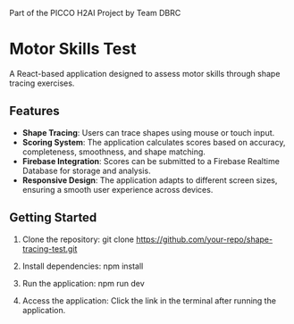 Part of the PICCO H2AI Project by Team DBRC

# Motor Skills Test

A React-based application designed to assess motor skills through shape tracing exercises.

## Features

- **Shape Tracing**: Users can trace shapes using mouse or touch input.
- **Scoring System**: The application calculates scores based on accuracy, completeness, smoothness, and shape matching.
- **Firebase Integration**: Scores can be submitted to a Firebase Realtime Database for storage and analysis.
- **Responsive Design**: The application adapts to different screen sizes, ensuring a smooth user experience across devices.

## Getting Started

1. Clone the repository:
git clone https://github.com/your-repo/shape-tracing-test.git

2. Install dependencies:
npm install

4. Run the application:
npm run dev

5. Access the application:
Click the link in the terminal after running the application.


